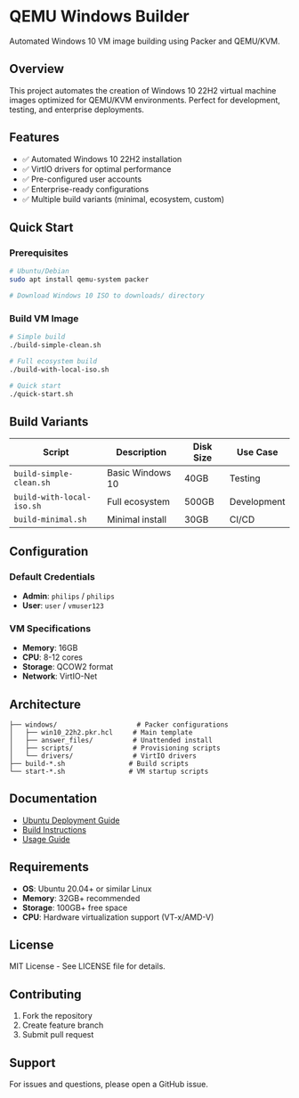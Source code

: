 # QEMU Windows Builder

Automated Windows 10 VM image building using Packer and QEMU/KVM.

## Overview

This project automates the creation of Windows 10 22H2 virtual machine images optimized for QEMU/KVM environments. Perfect for development, testing, and enterprise deployments.

## Features

- ✅ Automated Windows 10 22H2 installation
- ✅ VirtIO drivers for optimal performance  
- ✅ Pre-configured user accounts
- ✅ Enterprise-ready configurations
- ✅ Multiple build variants (minimal, ecosystem, custom)

## Quick Start

### Prerequisites

```bash
# Ubuntu/Debian
sudo apt install qemu-system packer

# Download Windows 10 ISO to downloads/ directory
```

### Build VM Image

```bash
# Simple build
./build-simple-clean.sh

# Full ecosystem build  
./build-with-local-iso.sh

# Quick start
./quick-start.sh
```

## Build Variants

| Script | Description | Disk Size | Use Case |
|--------|-------------|-----------|----------|
| `build-simple-clean.sh` | Basic Windows 10 | 40GB | Testing |
| `build-with-local-iso.sh` | Full ecosystem | 500GB | Development |
| `build-minimal.sh` | Minimal install | 30GB | CI/CD |

## Configuration

### Default Credentials
- **Admin**: `philips` / `philips`
- **User**: `user` / `vmuser123`

### VM Specifications
- **Memory**: 16GB
- **CPU**: 8-12 cores
- **Storage**: QCOW2 format
- **Network**: VirtIO-Net

## Architecture

```
├── windows/                    # Packer configurations
│   ├── win10_22h2.pkr.hcl     # Main template
│   ├── answer_files/          # Unattended install
│   ├── scripts/               # Provisioning scripts
│   └── drivers/               # VirtIO drivers
├── build-*.sh                # Build scripts
└── start-*.sh                # VM startup scripts
```

## Documentation

- [Ubuntu Deployment Guide](README-Ubuntu部署.md)
- [Build Instructions](README_BUILD.md)
- [Usage Guide](使用说明.md)

## Requirements

- **OS**: Ubuntu 20.04+ or similar Linux
- **Memory**: 32GB+ recommended
- **Storage**: 100GB+ free space
- **CPU**: Hardware virtualization support (VT-x/AMD-V)

## License

MIT License - See LICENSE file for details.

## Contributing

1. Fork the repository
2. Create feature branch
3. Submit pull request

## Support

For issues and questions, please open a GitHub issue.